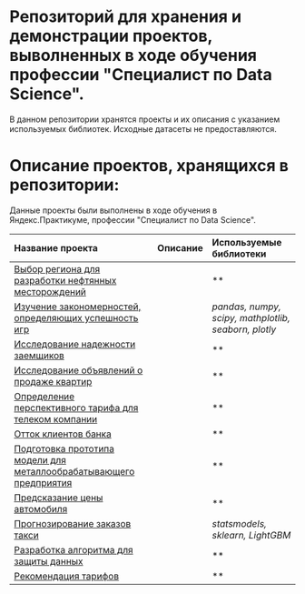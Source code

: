# Репозиторий для хранения и демонстрации проектов, выволненных в ходе обучения профессии "Специалист по Data Science".

В данном репозитории хранятся проекты и их описания с указанием используемых библиотек. Исходные датасеты не предоставляются.

# Описание проектов, хранящихся в репозитории: 

Данные проекты были выполнены в ходе обучения в Яндекс.Практикуме, профессии "Специалист по Data Science".

| Название проекта | Описание | Используемые библиотеки | 
| :---------------------- | :---------------------- | :---------------------- |
| [Выбор региона для разработки нефтянных месторождений](selection_of_oil_fields) ||**|
| [Изучение закономерностей, определяющих успешность игр](online_games_store) ||*pandas, numpy, scipy, mathplotlib, seaborn, plotly*|
| [Исследование надежности заемщиков](borrowers_reliability) ||**|
| [Исследование объявлений о продаже квартир](apartment_sale_announcement) ||**|
| [Определение перспективного тарифа для телеком компании](determination_of_the_prospective_tariff) ||**|
| [Отток клиентов банка](customer_churn) ||**|
| [Подготовка прототипа модели для металлообрабатывающего предприятия](gold_mining) ||**|
| [Предсказание цены автомобиля](car_price_prediction) ||**|
| [Прогнозирование заказов такси](taxi_orders) ||*statsmodels, sklearn, LightGBM*|
| [Разработка алгоритма для защиты данных](data_protection_algorithm) ||**|
| [Рекомендация тарифов](recommendation_of_tariffs) ||**|
